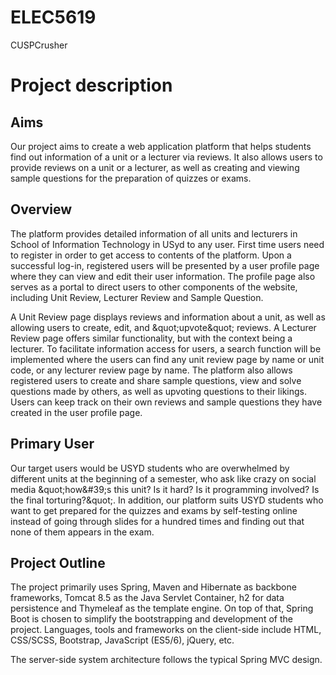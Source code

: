 # ELEC5619
CUSPCrusher

# Project description
##  Aims

Our project aims to create a web application platform that helps students find out information of a unit or a lecturer via reviews. It also allows users to provide reviews on a unit or a lecturer, as well as creating and viewing sample questions for the preparation of quizzes or exams.

## Overview

The platform provides detailed information of all units and lecturers in School of Information Technology in USyd to any user. First time users need to register in order to get access to contents of the platform. Upon a successful log-in, registered users will be presented by a user profile page where they can view and edit their user information. The profile page also serves as a portal to direct users to other components of the website, including Unit Review, Lecturer Review and Sample Question.

A Unit Review page displays reviews and information about a unit, as well as allowing users to create, edit, and &amp;quot;upvote&amp;quot; reviews. A Lecturer Review page offers similar functionality, but with the context being a lecturer. To facilitate information access for users, a search function will be implemented where the users can find any unit review page by name or unit code, or any lecturer review page by name. The platform also allows registered users to create and share sample questions, view and solve questions made by others, as well as upvoting questions to their likings. Users can keep track on their own reviews and sample questions they have created in the user profile page.

## Primary User

Our target users would be USYD students who are overwhelmed by different units at the beginning of a semester, who ask like crazy on social media &amp;quot;how&amp;#39;s this unit? Is it hard? Is it programming involved? Is the final torturing?&amp;quot;. In addition, our platform suits USYD students who want to get prepared for the quizzes and exams by self-testing online instead of going through slides for a hundred times and finding out that none of them appears in the exam.

##  Project Outline
The project primarily uses Spring, Maven and Hibernate as backbone frameworks, Tomcat 8.5 as the Java Servlet Container, h2 for data persistence and Thymeleaf as the template engine. On top of that, Spring Boot is chosen to simplify the bootstrapping and development of the project. Languages, tools and frameworks on the client-side include HTML, CSS/SCSS, Bootstrap, JavaScript (ES5/6), jQuery, etc.

The server-side system architecture follows the typical Spring MVC design.
